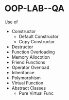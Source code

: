 # OOP-LAB--QA
Use of

* Constructor
  * Default Constructor
  * Copy Constructor
* Destructor
* Function Overloading
* Memory Allocotion
* Friend Functions
* Operator Overload
* Inheritance
* Polymorphism
* Virtual Function
* Abstract Classes
  * Pure Virtual Func
